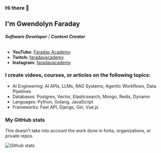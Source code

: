 
### Hi there 👋

## I'm Gwendolyn Faraday

###### ***Software Developer*** | ***Content Creator***

* **YouTube:** [Faraday Academy](https://youtube.com/c/FaradayAcademy)
* **Twitch:** [faradayacademy](https://twitch.tv/faradayacademy)
* **Instagram:** [faradayacademy](https://www.instagram.com/faradayacademy/)

### I create videos, courses, or articles on the following topics:

* AI Engineering: AI APIs, LLMs, RAG Systems, Agentic Workflows, Data Pipelines
* Databases: Postgres, Vector, Elasticsearch, Mongo, Redis, Dynamo
* Languages: Python, Golang, JavaScript
* Frameworks: Fast API, Django, Gin, Vue.js

### My GitHub stats

This doesn't take into account the work done in forks, organizations, or private repos.

![Github stats](https://github-readme-stats.vercel.app/api?username=gwenf&show_icons=true)


<!-- [![Top Langs](https://github-readme-stats.vercel.app/api/top-langs/?username=gwenf)](https://github.com/anuraghazra/github-readme-stats) -->

